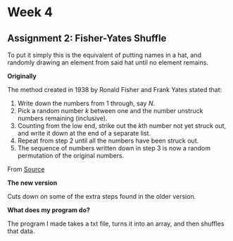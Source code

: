 # Week 4
## Assignment 2: Fisher-Yates Shuffle
To put it simply this is the equivalent of putting names in a hat, and randomly drawing an element from said hat until no element remains. 

**Originally**

The method created in 1938 by Ronald Fisher and Frank Yates stated that:
1. Write down the numbers from 1 through, say *N*.
2. Pick a random number *k* between one and the number unstruck numbers remaining (inclusive).
3. Counting from the low end, strike out the *k*th number not yet struck out, and write it down at the end of a separate list. 
4. Repeat from step 2 until all the numbers have been struck out. 
5. The sequence of numbers written down in step 3 is now a random permutation of the original numbers.

From [Source](https://en.wikipedia.org/wiki/Fisher%E2%80%93Yates_shuffle)

**The new version**

Cuts down on some of the extra steps found in the older version. 

**What does my program do?**

The program I made takes a txt file, turns it into an array, and then shuffles that data. 
